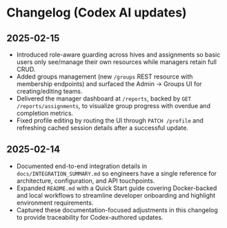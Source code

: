 # Changelog (Codex AI updates)

## 2025-02-15
- Introduced role-aware guarding across hives and assignments so basic users only see/manage their own resources while managers retain full CRUD.
- Added groups management (new `/groups` REST resource with membership endpoints) and surfaced the Admin → Groups UI for creating/editing teams.
- Delivered the manager dashboard at `/reports`, backed by `GET /reports/assignments`, to visualize group progress with overdue and completion metrics.
- Fixed profile editing by routing the UI through `PATCH /profile` and refreshing cached session details after a successful update.

## 2025-02-14
- Documented end-to-end integration details in `docs/INTEGRATION_SUMMARY.md` so engineers have a single reference for architecture, configuration, and API touchpoints.
- Expanded `README.md` with a Quick Start guide covering Docker-backed and local workflows to streamline developer onboarding and highlight environment requirements.
- Captured these documentation-focused adjustments in this changelog to provide traceability for Codex-authored updates.
